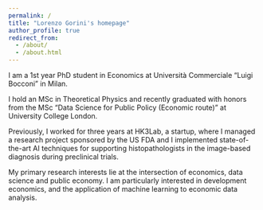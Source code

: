 ```yaml
---
permalink: /
title: "Lorenzo Gorini's homepage"
author_profile: true
redirect_from: 
  - /about/
  - /about.html
---
```


I am a 1st year PhD student in Economics at Università Commerciale “Luigi Bocconi” in Milan.

I hold an MSc in Theoretical Physics and recently graduated with honors from the MSc “Data Science for Public Policy (Economic route)” at University College London.

Previously, I worked for three years at HK3Lab, a startup, where I managed a research project sponsored by the US FDA and I implemented state-of-the-art AI techniques for supporting histopathologists in the image-based diagnosis during preclinical trials.

My primary research interests lie at the intersection of economics, data science and public economy. I am particularly interested in development economics, and the application of machine learning to economic data analysis.

<!-- 
A data-driven personal website
======
Like many other Jekyll-based GitHub Pages templates, Academic Pages makes you separate the website's content from its form. The content & metadata of your website are in structured markdown files, while various other files constitute the theme, specifying how to transform that content & metadata into HTML pages. You keep these various markdown (.md), YAML (.yml), HTML, and CSS files in a public GitHub repository. Each time you commit and push an update to the repository, the [GitHub pages](https://pages.github.com/) service creates static HTML pages based on these files, which are hosted on GitHub's servers free of charge.

Many of the features of dynamic content management systems (like Wordpress) can be achieved in this fashion, using a fraction of the computational resources and with far less vulnerability to hacking and DDoSing. You can also modify the theme to your heart's content without touching the content of your site. If you get to a point where you've broken something in Jekyll/HTML/CSS beyond repair, your markdown files describing your talks, publications, etc. are safe. You can rollback the changes or even delete the repository and start over -- just be sure to save the markdown files! Finally, you can also write scripts that process the structured data on the site, such as [this one](https://github.com/academicpages/academicpages.github.io/blob/master/talkmap.ipynb) that analyzes metadata in pages about talks to display [a map of every location you've given a talk](https://academicpages.github.io/talkmap.html).
-->